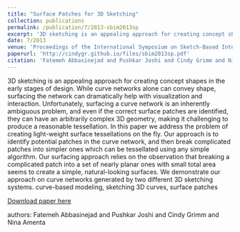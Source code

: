 ```yaml
---
title: "Surface Patches for 3D Sketching"
collection: publications
permalink: /publication/7/2013-sbim2013sp
excerpt: '3D sketching is an appealing approach for creating concept shapes in the early stages of design. While curve networks alone can convey shape,  surfacing the network can dramatically help with visualization and interaction. Unfortunately,  surfacing a curve network is an inherently ambiguous problem,  and even if the correct surface patches are identified,  they can have an arbitrarily complex 3D geometry,  making it challenging to produce a reasonable tessellation. In this paper we address the problem of creating light-weight surface tessellations on the fly. Our approach is to identify potential patches in the curve network,  and then break complicated patches into simpler ones which can be tessellated using any simple algorithm. Our surfacing approach relies on the observation that breaking a complicated patch into a set of nearly planar ones with small total area seems to create a simple,  natural-looking surfaces. We demonstrate our approach on curve networks generated by two different 3D sketching systems. curve-based modeling,  sketching 3D curves,  surface patches, '
date: 7/2013
venue: 'Proceedings of the International Symposium on Sketch-Based Interfaces and Modeling'
paperurl: 'http://cindygr.github.io/files/sbim2013sp.pdf'
citation: 'Fatemeh Abbasinejad and Pushkar Joshi and Cindy Grimm and Nina Amenta'
---
```

3D sketching is an appealing approach for creating concept shapes in the early stages of design. While curve networks alone can convey shape,  surfacing the network can dramatically help with visualization and interaction. Unfortunately,  surfacing a curve network is an inherently ambiguous problem,  and even if the correct surface patches are identified,  they can have an arbitrarily complex 3D geometry,  making it challenging to produce a reasonable tessellation. In this paper we address the problem of creating light-weight surface tessellations on the fly. Our approach is to identify potential patches in the curve network,  and then break complicated patches into simpler ones which can be tessellated using any simple algorithm. Our surfacing approach relies on the observation that breaking a complicated patch into a set of nearly planar ones with small total area seems to create a simple,  natural-looking surfaces. We demonstrate our approach on curve networks generated by two different 3D sketching systems. curve-based modeling,  sketching 3D curves,  surface patches

[Download paper here](http://cindygr.github.io/files/sbim2013sp.pdf)

authors: Fatemeh Abbasinejad and Pushkar Joshi and Cindy Grimm and Nina Amenta